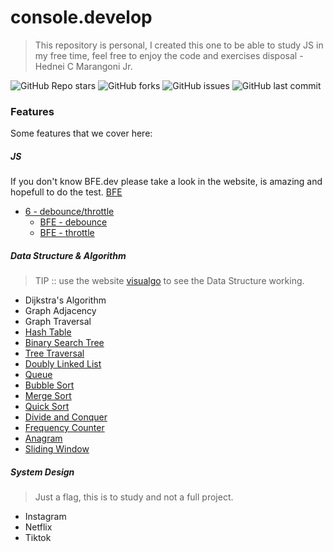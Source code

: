 # console.develop

> This repository is personal, I created this one to be able to study JS in my free time, feel free to enjoy the code and exercises disposal - Hednei C Marangoni Jr.

![GitHub Repo stars](https://img.shields.io/github/stars/marangonijunior/console.develop?style=social) ![GitHub forks](https://img.shields.io/github/forks/marangonijunior/console.develop?style=social) ![GitHub issues](https://img.shields.io/github/issues/marangonijunior/console.develop) ![GitHub last commit](https://img.shields.io/github/last-commit/marangonijunior/console.develop)

### Features

Some features that we cover here:

##### JS

If you don't know BFE.dev please take a look in the website, is amazing and hopefull to do the test.
[BFE](https://bigfrontend.dev/)

- [6 - debounce/throttle](BFE/throttleDebounce.js)
  - [BFE - debounce](https://bigfrontend.dev/problem/implement-basic-debounce)
  - [BFE - throttle](https://bigfrontend.dev/problem/implement-basic-throttle)

##### Data Structure & Algorithm

> TIP :: use the website [visualgo](https://visualgo.net/en) to see the Data Structure working.

- Dijkstra's Algorithm
- Graph Adjacency
- Graph Traversal
- [Hash Table](data_structure_algorithm/hash_table.js)
- [Binary Search Tree](data_structure_algorithm/binary_search_tree.js)
- [Tree Traversal](data_structure_algorithm/binary_search_tree.js)
- [Doubly Linked List](data_structure_algorithm/doubly_linked_list.js)
- [Queue](data_structure_algorithm/queues.js)
- [Bubble Sort](data_structure_algorithm/bubble_sort.js)
- [Merge Sort](data_structure_algorithm/merge_sort.js)
- [Quick Sort](data_structure_algorithm/quick_sort.js)
- [Divide and Conquer](data_structure_algorithm/divide_and_conquer.js)
- [Frequency Counter](data_structure_algorithm/frequency_counter.js)
- [Anagram](data_structure_algorithm/anagram.js)
- [Sliding Window](data_structure_algorithm/sliding_window.js)

##### System Design

> Just a flag, this is to study and not a full project.

- Instagram
- Netflix
- Tiktok
